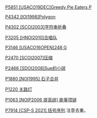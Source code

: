 [P5851 [USACO19DEC]Greedy Pie Eaters P](https://www.luogu.com.cn/problem/P5851) 

[P4342 [IOI1998]Polygon](https://www.luogu.com.cn/problem/P4342) 

[P4302 [SCOI2003]字符串折叠](https://www.luogu.com.cn/problem/P4302) 

[P3205 [HNOI2010]合唱队](https://www.luogu.com.cn/problem/P3205) 

[P3146 [USACO16OPEN]248 G](https://www.luogu.com.cn/problem/P3146) 

[P2470 [SCOI2007]压缩](https://www.luogu.com.cn/problem/P2470) 

[P2466 [SDOI2008]Sue的小球](https://www.luogu.com.cn/problem/P2466) 

[P1880 [NOI1995] 石子合并](https://www.luogu.com.cn/problem/P1880) 

[P1220 关路灯](https://www.luogu.com.cn/problem/P1220) 

[P1063 [NOIP2006 提高组] 能量项链](https://www.luogu.com.cn/problem/P1063) 

[P7914 [CSP-S 2021] 括号序列](https://www.luogu.com.cn/problem/P7914) 注意去重。

